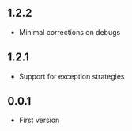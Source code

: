 ## 1.2.2

* Minimal corrections on debugs

## 1.2.1

* Support for exception strategies

## 0.0.1

* First version
